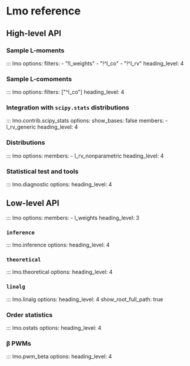 # Lmo reference

## High-level API

### Sample L-moments

::: lmo
    options:
      filters:
      - "!l_weights"
      - "!^l_co"
      - "!^l_rv"
      heading_level: 4

### Sample L-comoments

::: lmo
    options:
      filters: ["^l_co"]
      heading_level: 4

### Integration with `scipy.stats` distributions

::: lmo.contrib.scipy_stats
    options:
      show_bases: false
      members:
      - l_rv_generic
      heading_level: 4

### Distributions

::: lmo
    options:
      members:
      - l_rv_nonparametric
      heading_level: 4

### Statistical test and tools

::: lmo.diagnostic
    options:
      heading_level: 4

## Low-level API

::: lmo
    options:
      members:
      - l_weights
      heading_level: 3

### `inference`

::: lmo.inference
    options:
      heading_level: 4

### `theoretical`

::: lmo.theoretical
    options:
      heading_level: 4

### `linalg`

::: lmo.linalg
    options:
      heading_level: 4
      show_root_full_path: true

### Order statistics

::: lmo.ostats
    options:
      heading_level: 4

### β PWMs

::: lmo.pwm_beta
    options:
      heading_level: 4
